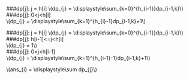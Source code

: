 ###dp[j]:  j = h[i]
\\(dp\_{j} = \displaystyle\sum\_{k=0}^{h\_{i-1}}dp\_{i-1,k}\\)  
###dp[j]:  0<j<h[i]  
\\(dp\_{j} = \displaystyle\sum\_{k=1}^{h\_{i}-1}dp\_{i-1,k}+1\\)

###dp[j]:  j = h[i]
\\(dp\_{j} = \displaystyle\sum\_{k=0}^{h\_{i-1}}dp\_{i-1,k}\\)  
###dp[j]:  h[i-1]<=j<h[i]  
\\(dp\_{j} = 1\\)  
###dp[j]:  0<j<h[i-1]  
\\(dp\_{j} = \displaystyle\sum\_{k=1}^{h\_{i-1}-1}dp\_{i-1,k}+1\\)

\\(ans\_{i} = \displaystyle\sum dp\_{j}\\)
